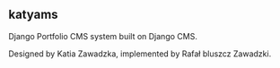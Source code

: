 katyams
-------

Django Portfolio CMS system built on Django CMS.

Designed by Katia Zawadzka, implemented by Rafał bluszcz Zawadzki.
